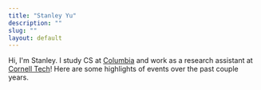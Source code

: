 ```yaml
---
title: "Stanley Yu"
description: ""
slug: ""
layout: default
---
```


Hi, I'm Stanley. I study CS at <a href="https://www.columbia.edu/">Columbia</a> and work as a research assistant at <a href="https://tech.cornell.edu/">Cornell Tech</a>! Here are some highlights of events over the past couple years.

